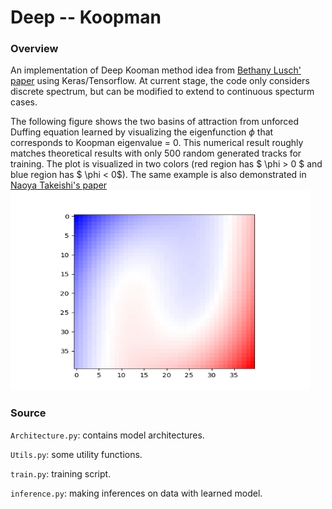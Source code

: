 # Deep -- Koopman


### Overview
An implementation of Deep Kooman method idea from [Bethany Lusch' paper](https://www.nature.com/articles/s41467-018-07210-0) using Keras/Tensorflow. At current stage, the code only considers discrete spectrum, but can be modified to extend to continuous specturm cases.

The following figure shows the two basins of attraction from unforced Duffing equation learned by visualizing the eigenfunction $\phi$ that corresponds to Koopman eigenvalue = 0. This numerical result roughly matches theoretical results with only 500 random generated tracks for training. The plot is visualized in two colors (red region has $ \phi > 0 $ and blue region has $ \phi < 0$). The same example is also demonstrated in [Naoya Takeishi's paper](https://arxiv.org/abs/1710.04340)
<img src = 'two_basins.png' height="320" width="480">


### Source

`Architecture.py`: contains model architectures.

`Utils.py`: some utility functions.

`train.py`: training script.

`inference.py`: making inferences on data with learned model.
